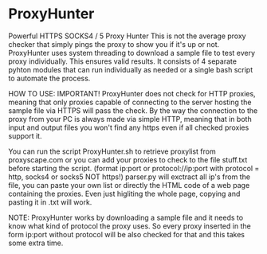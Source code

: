 # ProxyHunter
Powerful HTTPS SOCKS4 / 5 Proxy Hunter
This is not the average proxy checker that simply pings the proxy to show you if it's up or not. 
ProxyHunter uses system threading to download a sample file to test every proxy individually. This ensures valid results.
It consists of 4 separate pyhton modules that can run individually as needed or a single bash script to automate the process.

HOW TO USE:
IMPORTANT! ProxyHunter does not check for HTTP proxies, meaning that only proxies capable of connecting to the server hosting the sample file via HTTPS will pass the check. By the way the connection to the proxy from your PC is always made via simple HTTP, meaning that in both input and output files you won't find any https even if all checked proxies support it.

You can run the script ProxyHunter.sh to retrieve proxylist from proxyscape.com or you can add your proxies to check to the file stuff.txt before starting the script. (format ip:port or protocol://ip:port with protocol = http, socks4 or socks5 NOT https!)
parser.py will exctract all ip's from the file, you can paste your own list or directly the HTML code of a web page containing the proxies. Even just higliting the whole page, copying and pasting it in .txt will work.

NOTE: ProxyHunter works by downloading a sample file and it needs to know what kind of protocol the proxy uses. So every proxy inserted in the form ip:port without protocol will be also checked for that and this takes some extra time.



      

           



